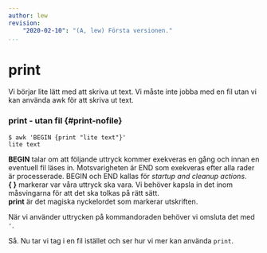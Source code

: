 ```yaml
---
author: lew
revision:
    "2020-02-10": "(A, lew) Första versionen."
...
```

print
=======================

Vi börjar lite lätt med att skriva ut text. Vi måste inte jobba med en fil utan vi kan använda awk för att skriva ut text.



### print - utan fil {#print-nofile}

```
$ awk 'BEGIN {print "lite text"}'
lite text
```

**BEGIN** talar om att följande uttryck kommer exekveras en gång och innan en eventuell fil läses in. Motsvarigheten är END som exekveras efter alla rader är processerade. BEGIN och END kallas för *startup and cleanup actions*.  
**{ }** markerar var våra uttryck ska vara. Vi behöver kapsla in det inom måsvingarna för att det ska tolkas på rätt sätt.  
**print** är det magiska nyckelordet som markerar utskriften.

När vi använder uttrycken på kommandoraden behöver vi omsluta det med `'`.

Så. Nu tar vi tag i en fil istället och ser hur vi mer kan använda `print`.
